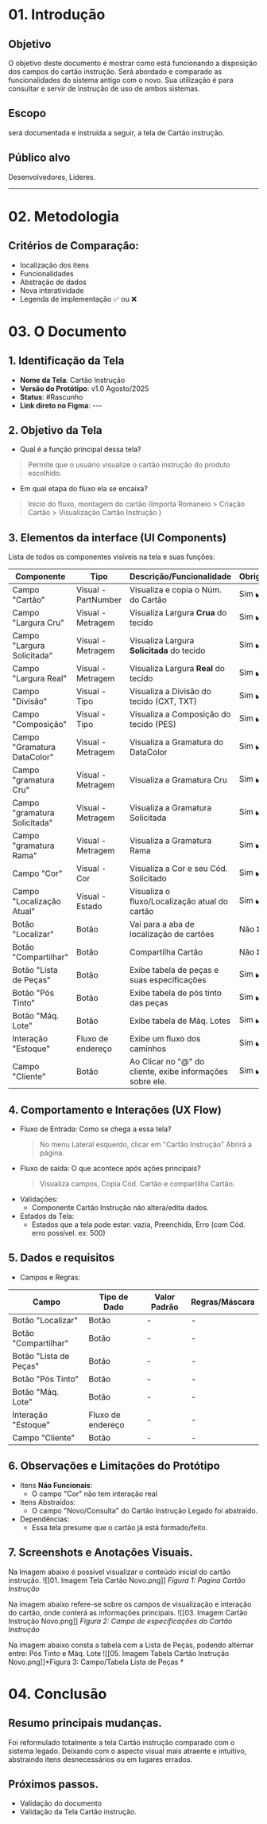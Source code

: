 # 01. Introdução
## Objetivo
O objetivo deste documento é mostrar como está funcionando a disposição dos campos do cartão instrução. Será abordado e comparado as funcionalidades do sistema antigo com o novo.
Sua utilização é para consultar e servir de instrução de uso de ambos sistemas.
## Escopo
será documentada e instruída a seguir, a tela de Cartão instrução.
## Público alvo
Desenvolvedores, Lideres.

--- 
# 02. Metodologia

## Critérios de Comparação:
- localização dos itens
- Funcionalidades
- Abstração de dados
- Nova interatividade
- Legenda de implementação ✅ ou ❌
# 03. O Documento 

## **1. Identificação da Tela**

- **Nome da Tela**:  Cartão Instrução
- **Versão do Protótipo**: v1.0 Agosto/2025
- **Status**: #Rascunho
- **Link direto no Figma**:  ---

## **2. Objetivo da Tela**

- Qual é a função principal dessa tela?
> 	Permite que o usuário visualize o cartão instrução do produto escolhido.
- Em qual etapa do fluxo ela se encaixa?
> 	Inicio do fluxo, montagem do cartão (Importa Romaneio > Criação Cartão > Visualização Cartão Instrução )
## **3. Elementos da interface (UI Components)**

Lista de todos os componentes visíveis na tela e suas funções:  

| **Componente**               | **Tipo**            | **Descrição/Funcionalidade**                              | **Obrigatório?** |
| ---------------------------- | ------------------- | --------------------------------------------------------- | ---------------- |
| Campo "Cartão"               | Visual - PartNumber | Visualiza e copia o Núm. do Cartão                        | Sim ✔️           |
| Campo "Largura Cru"          | Visual - Metragem   | Visualiza Largura **Crua** do tecido                      | Sim ✔️           |
| Campo "Largura Solicitada"   | Visual - Metragem   | Visualiza Largura **Solicitada** do tecido                | Sim ✔️           |
| Campo "Largura Real"         | Visual - Metragem   | Visualiza Largura **Real** do tecido                      | Sim ✔️           |
| Campo "Divisão"              | Visual - Tipo       | Visualiza a Divisão do tecido (CXT, TXT)                  | Sim ✔️           |
| Campo "Composição"           | Visual - Tipo       | Visualiza a Composição do tecido (PES)                    | Sim ✔️           |
| Campo "Gramatura DataColor"  | Visual - Metragem   | Visualiza a Gramatura do DataColor                        | Sim ✔️           |
| Campo "gramatura Cru"        | Visual - Metragem   | Visualiza a Gramatura Cru                                 | Sim ✔️           |
| Campo "gramatura Solicitada" | Visual - Metragem   | Visualiza a Gramatura Solicitada                          | Sim ✔️           |
| Campo "gramatura Rama"       | Visual - Metragem   | Visualiza a Gramatura Rama                                | Sim ✔️           |
| Campo "Cor"                  | Visual - Cor        | Visualiza a Cor e seu Cód. Solicitado                     | Sim ✔️           |
| Campo "Localização Atual"    | Visual - Estado     | Visualiza o fluxo/Localização atual do cartão             | Sim ✔️           |
| Botão "Localizar"            | Botão               | Vai para a aba de localização de cartões                  | Não ❌            |
| Botão "Compartilhar"         | Botão               | Compartilha Cartão                                        | Não ❌            |
| Botão "Lista de Peças"       | Botão               | Exibe tabela de peças e suas especificações               | Sim ✔️           |
| Botão "Pós Tinto"            | Botão               | Exibe tabela de pós tinto das peças                       | Sim ✔️           |
| Botão "Máq. Lote"            | Botão               | Exibe tabela de Máq. Lotes                                | Sim ✔️           |
| Interação "Estoque"          | Fluxo de endereço   | Exibe um fluxo dos caminhos                               | Sim ✔️           |
| Campo "Cliente"              | Botão               | Ao Clicar no "@" do cliente, exibe informações sobre ele. | Sim ✔️           |


## **4. Comportamento e Interações (UX Flow)**
- Fluxo de Entrada: Como se chega a essa tela?
	> No menu Lateral esquerdo, clicar em "Cartão Instrução" Abrirá a página.
- Fluxo de saída: O que acontece após ações principais?
	> Visualiza campos, Copia Cód. Cartão e compartilha Cartão.
- Validações:
	- Componente Cartão Instrução não altera/edita dados.
- Estados da Tela:
	-  Estados que a tela pode estar: vazia, Preenchida, Erro (com Cód. erro possível. ex: 500)
## **5.  Dados e requisitos**

- Campos e Regras:

| **Campo**              | **Tipo de Dado**  | **Valor Padrão** | **Regras/Máscara** |
| ---------------------- | ----------------- | ---------------- | ------------------ |
| Botão "Localizar"      | Botão             | -                | -                  |
| Botão "Compartilhar"   | Botão             | -                | -                  |
| Botão "Lista de Peças" | Botão             | -                | -                  |
| Botão "Pós Tinto"      | Botão             | -                | -                  |
| Botão "Máq. Lote"      | Botão             | -                | -                  |
| Interação "Estoque"    | Fluxo de endereço | -                | -                  |
| Campo "Cliente"        | Botão             | -                | -                  |


## **6. Observações e Limitações do Protótipo**

- Itens **Não Funcionais**: 
	- O campo "Cor" não tem interação real
- Itens Abstraídos:
	- O campo "Novo/Consulta" do Cartão Instrução Legado foi abstraído.
- Dependências: 
	- Essa tela presume que o cartão já está formado/feito.
## **7. Screenshots e Anotações Visuais.**

Na Imagem abaixo é possível visualizar o conteúdo inicial do cartão instrução.
![[01. Imagem Tela Cartão Novo.png]]
*Figura 1: Pagina Cartão Instrução*

Na imagem abaixo refere-se sobre os campos de visualização e interação do cartão, onde conterá as informações principais. 
![[03. Imagem Cartão Instrução Novo.png]]
*Figura 2: Campo de especificações do Cartão Instrução*

Na imagem abaixo consta a tabela com a Lista de Peças, podendo alternar entre: Pós Tinto e Máq. Lote
![[05. Imagem Tabela Cartão Instrução Novo.png]]*Figura 3: Campo/Tabela Lista de Peças *

# 04. Conclusão
## **Resumo principais mudanças.**
Foi reformulado totalmente a tela Cartão instrução comparado com o sistema legado. Deixando com o aspecto visual mais atraente e intuitivo, abstraindo itens desnecessários ou em lugares errados. 
## **Próximos passos.**
- Validação do documento
- Validação da Tela Cartão instrução.